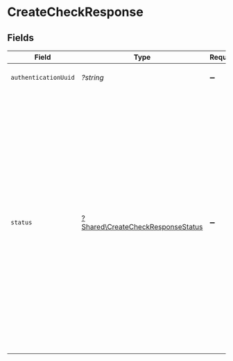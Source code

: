# CreateCheckResponse


## Fields

| Field                                                                                                                                                                                                                                                                                                                                                                                                                                     | Type                                                                                                                                                                                                                                                                                                                                                                                                                                      | Required                                                                                                                                                                                                                                                                                                                                                                                                                                  | Description                                                                                                                                                                                                                                                                                                                                                                                                                               | Example                                                                                                                                                                                                                                                                                                                                                                                                                                   |
| ----------------------------------------------------------------------------------------------------------------------------------------------------------------------------------------------------------------------------------------------------------------------------------------------------------------------------------------------------------------------------------------------------------------------------------------- | ----------------------------------------------------------------------------------------------------------------------------------------------------------------------------------------------------------------------------------------------------------------------------------------------------------------------------------------------------------------------------------------------------------------------------------------- | ----------------------------------------------------------------------------------------------------------------------------------------------------------------------------------------------------------------------------------------------------------------------------------------------------------------------------------------------------------------------------------------------------------------------------------------- | ----------------------------------------------------------------------------------------------------------------------------------------------------------------------------------------------------------------------------------------------------------------------------------------------------------------------------------------------------------------------------------------------------------------------------------------- | ----------------------------------------------------------------------------------------------------------------------------------------------------------------------------------------------------------------------------------------------------------------------------------------------------------------------------------------------------------------------------------------------------------------------------------------- |
| `authenticationUuid`                                                                                                                                                                                                                                                                                                                                                                                                                      | *?string*                                                                                                                                                                                                                                                                                                                                                                                                                                 | :heavy_minus_sign:                                                                                                                                                                                                                                                                                                                                                                                                                        | The UUID of the corresponding authentication.                                                                                                                                                                                                                                                                                                                                                                                             |                                                                                                                                                                                                                                                                                                                                                                                                                                           |
| `status`                                                                                                                                                                                                                                                                                                                                                                                                                                  | [?Shared\CreateCheckResponseStatus](../../Models/Shared/CreateCheckResponseStatus.md)                                                                                                                                                                                                                                                                                                                                                     | :heavy_minus_sign:                                                                                                                                                                                                                                                                                                                                                                                                                        | The status of the check. Possible values are:<br/>  * `valid` - The code is valid.<br/>  * `invalid` - The code is invalid.<br/>  * `without_attempt` - No attempt was sent yet, so a check cannot be completed.<br/>  * `rate_limited` - The authentication was rate limited and cannot be checked.<br/>  * `already_validated` - The authentication has already been validated.<br/>  * `expired_auth` - The authentication has expired and cannot be checked.<br/> | valid                                                                                                                                                                                                                                                                                                                                                                                                                                     |